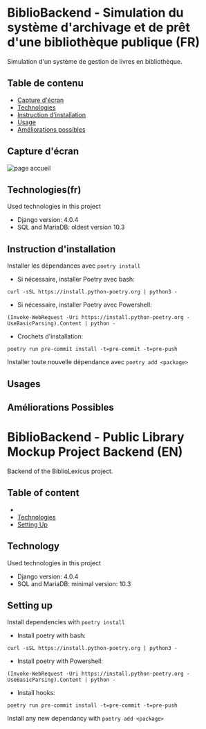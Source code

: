 # BiblioBackend - Simulation du système d'archivage et de prêt d'une bibliothèque publique (FR)
Simulation d'un système de gestion de livres en bibliothèque. 
## Table de contenu

* [Capture d'écran](#capture-dcran)
* [Technologies](#technologies(fr))
* [Instruction d'installation](#instruction-dinstallation)
* [Usage](#usage)
* [Améliorations possibles](#amliorations-possibles)


## Capture d'écran
![page accueil](https://github.com/BiblioLexicus/BiblioBackend/blob/assets/assets/frontPageBiblioLexicus.png)


## Technologies(fr)
Used technologies in this project
* Django version: 4.0.4
* SQL and MariaDB: oldest version 10.3

## Instruction d'installation


Installer les dépendances avec `poetry install`
- Si nécessaire, installer Poetry avec bash: 
```
curl -sSL https://install.python-poetry.org | python3 -
```
- Si nécessaire, installer Poetry avec Powershell: 
```
(Invoke-WebRequest -Uri https://install.python-poetry.org -UseBasicParsing).Content | python -
```
- Crochets d'installation:
```
poetry run pre-commit install -t=pre-commit -t=pre-push
```

Installer toute nouvelle dépendance avec `poetry add <package>`


## Usages



## Améliorations Possibles




# BiblioBackend - Public Library Mockup Project Backend (EN)
Backend of the BiblioLexicus project.

## Table of content

* []()
* [Technologies](#Technologies)
* [Setting Up](#Setting-Up)

## Technology
Used technologies in this project
* Django version: 4.0.4
* SQL and MariaDB: minimal version: 10.3

## Setting up

Install dependencies with `poetry install`
- Install poetry with bash: 
```
curl -sSL https://install.python-poetry.org | python3 -
```
- Install poetry with Powershell: 
```
(Invoke-WebRequest -Uri https://install.python-poetry.org -UseBasicParsing).Content | python -
```
- Install hooks:
```
poetry run pre-commit install -t=pre-commit -t=pre-push
```

Install any new dependancy with `poetry add <package>`
